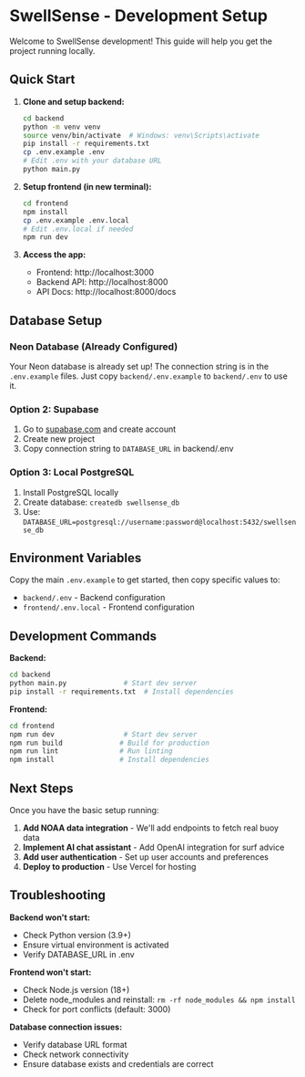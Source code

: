 # SwellSense - Development Setup

Welcome to SwellSense development! This guide will help you get the project running locally.

## Quick Start

1. **Clone and setup backend:**
   ```bash
   cd backend
   python -m venv venv
   source venv/bin/activate  # Windows: venv\Scripts\activate
   pip install -r requirements.txt
   cp .env.example .env
   # Edit .env with your database URL
   python main.py
   ```

2. **Setup frontend (in new terminal):**
   ```bash
   cd frontend
   npm install
   cp .env.example .env.local
   # Edit .env.local if needed
   npm run dev
   ```

3. **Access the app:**
   - Frontend: http://localhost:3000
   - Backend API: http://localhost:8000
   - API Docs: http://localhost:8000/docs

## Database Setup

### Neon Database (Already Configured)
Your Neon database is already set up! The connection string is in the `.env.example` files.
Just copy `backend/.env.example` to `backend/.env` to use it.

### Option 2: Supabase
1. Go to [supabase.com](https://supabase.com) and create account
2. Create new project
3. Copy connection string to `DATABASE_URL` in backend/.env

### Option 3: Local PostgreSQL
1. Install PostgreSQL locally
2. Create database: `createdb swellsense_db`
3. Use: `DATABASE_URL=postgresql://username:password@localhost:5432/swellsense_db`

## Environment Variables

Copy the main `.env.example` to get started, then copy specific values to:
- `backend/.env` - Backend configuration
- `frontend/.env.local` - Frontend configuration

## Development Commands

**Backend:**
```bash
cd backend
python main.py              # Start dev server
pip install -r requirements.txt  # Install dependencies
```

**Frontend:**
```bash
cd frontend
npm run dev                 # Start dev server
npm run build              # Build for production
npm run lint               # Run linting
npm install                # Install dependencies
```

## Next Steps

Once you have the basic setup running:

1. **Add NOAA data integration** - We'll add endpoints to fetch real buoy data
2. **Implement AI chat assistant** - Add OpenAI integration for surf advice
3. **Add user authentication** - Set up user accounts and preferences
4. **Deploy to production** - Use Vercel for hosting

## Troubleshooting

**Backend won't start:**
- Check Python version (3.9+)
- Ensure virtual environment is activated
- Verify DATABASE_URL in .env

**Frontend won't start:**
- Check Node.js version (18+)
- Delete node_modules and reinstall: `rm -rf node_modules && npm install`
- Check for port conflicts (default: 3000)

**Database connection issues:**
- Verify database URL format
- Check network connectivity
- Ensure database exists and credentials are correct